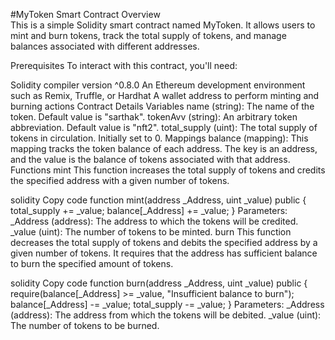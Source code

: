 #MyToken Smart Contract
Overview
<br>
This is a simple Solidity smart contract named MyToken. It allows users to mint and burn tokens, track the total supply of tokens, and manage balances associated with different addresses.

Prerequisites
To interact with this contract, you'll need:

Solidity compiler version ^0.8.0
An Ethereum development environment such as Remix, Truffle, or Hardhat
A wallet address to perform minting and burning actions
Contract Details
Variables
name (string): The name of the token. Default value is "sarthak".
tokenAvv (string): An arbitrary token abbreviation. Default value is "nft2".
total_supply (uint): The total supply of tokens in circulation. Initially set to 0.
Mappings
balance (mapping): This mapping tracks the token balance of each address. The key is an address, and the value is the balance of tokens associated with that address.
Functions
mint
This function increases the total supply of tokens and credits the specified address with a given number of tokens.

solidity
Copy code
function mint(address _Address, uint _value) public {
    total_supply += _value;
    balance[_Address] += _value;
}
Parameters:
_Address (address): The address to which the tokens will be credited.
_value (uint): The number of tokens to be minted.
burn
This function decreases the total supply of tokens and debits the specified address by a given number of tokens. It requires that the address has sufficient balance to burn the specified amount of tokens.

solidity
Copy code
function burn(address _Address, uint _value) public {
    require(balance[_Address] >= _value, "Insufficient balance to burn");
    balance[_Address] -= _value;
    total_supply -= _value;
}
Parameters:
_Address (address): The address from which the tokens will be debited.
_value (uint): The number of tokens to be burned.
